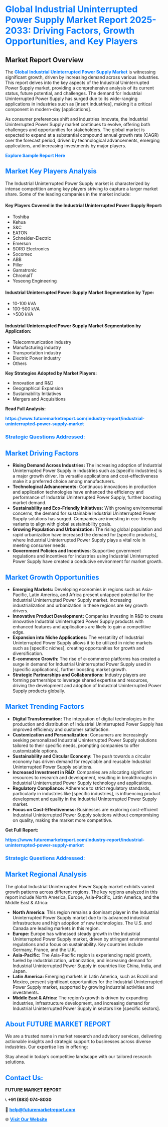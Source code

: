 <h1 style="color: #007BFF;">Global Industrial Uninterrupted Power Supply Market Report 2025-2033: Driving Factors, Growth Opportunities, and Key Players</h1>

<section id="overview">
<h2>Market Report Overview</h2>
<p>The <a href="https://www.futuremarketreport.com/industry-report/industrial-uninterrupted-power-supply-market" style="color: #007BFF; text-decoration: none;"><strong>Global Industrial Uninterrupted Power Supply Market</strong></a> is witnessing significant growth, driven by increasing demand across various industries. This report delves into the key aspects of the Industrial Uninterrupted Power Supply market, providing a comprehensive analysis of its current status, future potential, and challenges. The demand for Industrial Uninterrupted Power Supply has surged due to its wide-ranging applications in industries such as [insert industries], making it a critical component in modern-day [applications].</p>
<p>As consumer preferences shift and industries innovate, the Industrial Uninterrupted Power Supply market continues to evolve, offering both challenges and opportunities for stakeholders. The global market is expected to expand at a substantial compound annual growth rate (CAGR) over the forecast period, driven by technological advancements, emerging applications, and increasing investments by major players.</p>
</section>

<section id="overview">
<p><a href="https://www.futuremarketreport.com/request-sample/reportId=115395" style="color: #007BFF; text-decoration: none;"><strong>Explore Sample Report Here</strong></a></p>
</section>

<section id="key-players">
<h2 style="color: #007BFF;">Market Key Players Analysis</h2>
<p>The Industrial Uninterrupted Power Supply market is characterized by intense competition among key players striving to capture a larger market share. Some of the leading companies in the market include:</p>
<h4>Key Players Covered in the Industrial Uninterrupted Power Supply Report:</h4>
<ul><li>Toshiba</li><li>Kehua</li><li>S&amp;C</li><li>EATON</li><li>Schneider-Electric</li><li>Emerson</li><li>SORO Electronics</li><li>Socomec</li><li>ABB</li><li>Piller</li><li>Gamatronic</li><li>ChromaIT</li><li>Yeseong Engineering</li></ul>
<h4>Industrial Uninterrupted Power Supply Market Segmentation by Type:</h4>
<ul><li>10-100 kVA</li><li>100-500 kVA</li><li>&gt;500 kVA</li></ul>

<h4>Industrial Uninterrupted Power Supply Market Segmentation by Application:</h4>
<ul><li>Telecommunication industry</li><li>Manufacturing industry</li><li>Transportation industry</li><li>Electric Power industry</li><li>Others</li></ul>
<p><strong>Key Strategies Adopted by Market Players:</strong></p>
<ul>
<li>Innovation and R&D</li>
<li>Geographical Expansion</li>
<li>Sustainability Initiatives</li>
<li>Mergers and Acquisitions</li>
</ul>
</section>

<section>
<p><strong>Read Full Analysis: </strong></p><a href="https://www.futuremarketreport.com/industry-report/industrial-uninterrupted-power-supply-market" style="color: #007BFF; text-decoration: none;"><strong>https://www.futuremarketreport.com/industry-report/industrial-uninterrupted-power-supply-market</strong></a>
<h3 style="color: #007BFF;">Strategic Questions Addressed:</h3>
</section>

<section id="driving-factors">
<h2 style="color: #007BFF;">Market Driving Factors</h2>
<ul>
<li><strong>Rising Demand Across Industries:</strong> The increasing adoption of Industrial Uninterrupted Power Supply in industries such as [specific industries] is a major growth driver. Its versatile applications and cost-effectiveness make it a preferred choice among manufacturers.</li>
<li><strong>Technological Advancements:</strong> Continuous innovations in production and application technologies have enhanced the efficiency and performance of Industrial Uninterrupted Power Supply, further boosting market demand.</li>
<li><strong>Sustainability and Eco-Friendly Initiatives:</strong> With growing environmental concerns, the demand for sustainable Industrial Uninterrupted Power Supply solutions has surged. Companies are investing in eco-friendly variants to align with global sustainability goals.</li>
<li><strong>Growing Population and Urbanization:</strong> The rising global population and rapid urbanization have increased the demand for [specific products], where Industrial Uninterrupted Power Supply plays a vital role in meeting consumer needs.</li>
<li><strong>Government Policies and Incentives:</strong> Supportive government regulations and incentives for industries using Industrial Uninterrupted Power Supply have created a conducive environment for market growth.</li>
</ul>
</section>

<section id="growth-opportunities">
<h2 style="color: #007BFF;">Market Growth Opportunities</h2>
<ul>
<li><strong>Emerging Markets:</strong> Developing economies in regions such as Asia-Pacific, Latin America, and Africa present untapped potential for the Industrial Uninterrupted Power Supply market. Increasing industrialization and urbanization in these regions are key growth drivers.</li>
<li><strong>Innovative Product Development:</strong> Companies investing in R&D to create innovative Industrial Uninterrupted Power Supply products with enhanced features and applications are likely to gain a competitive edge.</li>
<li><strong>Expansion into Niche Applications:</strong> The versatility of Industrial Uninterrupted Power Supply allows it to be utilized in niche markets such as [specific niches], creating opportunities for growth and diversification.</li>
<li><strong>E-commerce Growth:</strong> The rise of e-commerce platforms has created a surge in demand for Industrial Uninterrupted Power Supply used in [specific applications], further boosting market growth.</li>
<li><strong>Strategic Partnerships and Collaborations:</strong> Industry players are forming partnerships to leverage shared expertise and resources, driving the development and adoption of Industrial Uninterrupted Power Supply products globally.</li>
</ul>
</section>

<section id="trending-factors">
<h2 style="color: #007BFF;">Market Trending Factors</h2>
<ul>
<li><strong>Digital Transformation:</strong> The integration of digital technologies in the production and distribution of Industrial Uninterrupted Power Supply has improved efficiency and customer satisfaction.</li>
<li><strong>Customization and Personalization:</strong> Consumers are increasingly seeking personalized Industrial Uninterrupted Power Supply solutions tailored to their specific needs, prompting companies to offer customizable options.</li>
<li><strong>Sustainability and Circular Economy:</strong> The push towards a circular economy has driven demand for recyclable and reusable Industrial Uninterrupted Power Supply solutions.</li>
<li><strong>Increased Investment in R&D:</strong> Companies are allocating significant resources to research and development, resulting in breakthroughs in Industrial Uninterrupted Power Supply technology and applications.</li>
<li><strong>Regulatory Compliance:</strong> Adherence to strict regulatory standards, particularly in industries like [specific industries], is influencing product development and quality in the Industrial Uninterrupted Power Supply market.</li>
<li><strong>Focus on Cost-Effectiveness:</strong> Businesses are exploring cost-efficient Industrial Uninterrupted Power Supply solutions without compromising on quality, making the market more competitive.</li>
</ul>
</section>

<section>
<p><strong>Get Full Report: </strong></p><a href="https://www.futuremarketreport.com/industry-report/industrial-uninterrupted-power-supply-market" style="color: #007BFF; text-decoration: none;"><strong>https://www.futuremarketreport.com/industry-report/industrial-uninterrupted-power-supply-market</strong></a>
<h3 style="color: #007BFF;">Strategic Questions Addressed:</h3>
</section>


<section id="regional-analysis">
<h2 style="color: #007BFF;">Market Regional Analysis</h2>
<p>The global Industrial Uninterrupted Power Supply market exhibits varied growth patterns across different regions. The key regions analyzed in this report include North America, Europe, Asia-Pacific, Latin America, and the Middle East & Africa:</p>
<ul>
<li><strong>North America:</strong> This region remains a dominant player in the Industrial Uninterrupted Power Supply market due to its advanced industrial infrastructure and high adoption of new technologies. The U.S. and Canada are leading markets in this region.</li>
<li><strong>Europe:</strong> Europe has witnessed steady growth in the Industrial Uninterrupted Power Supply market, driven by stringent environmental regulations and a focus on sustainability. Key countries include Germany, France, and the U.K.</li>
<li><strong>Asia-Pacific:</strong> The Asia-Pacific region is experiencing rapid growth, fueled by industrialization, urbanization, and increasing demand for Industrial Uninterrupted Power Supply in countries like China, India, and Japan.</li>
<li><strong>Latin America:</strong> Emerging markets in Latin America, such as Brazil and Mexico, present significant opportunities for the Industrial Uninterrupted Power Supply market, supported by growing industrial activities and investments.</li>
<li><strong>Middle East & Africa:</strong> The region’s growth is driven by expanding industries, infrastructure development, and increasing demand for Industrial Uninterrupted Power Supply in sectors like [specific sectors].</li>
</ul>
</section>

<footer>
<h2 style="color: #007BFF;">About FUTURE MARKET REPORT</h2>
<p>We are a trusted name in market research and advisory services, delivering actionable insights and strategic support to businesses across diverse industries. Our expertise lies in offering:</p>

<p>Stay ahead in today’s competitive landscape with our tailored research solutions.</p>

<h2 style="color: #007BFF;">Contact Us:</h2>
<p><strong>FUTURE MARKET REPORT</strong></p>
<p>📞 <strong>+91 (883) 074-8030</strong></p>
<p>📧 <strong><a href="mailto:help@futuremarketreport.com" style="color: #007BFF;">help@futuremarketreport.com</a></strong></p>
<p>🌐 <strong><a href="https://www.futuremarketreport.com/" style="color: #007BFF;">Visit Our Website</a></strong></p>
</footer>